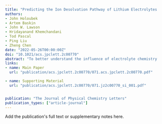 ```yaml
---
title: "Predicting the Ion Desolvation Pathway of Lithium Electrolytes and Their Dependence on Chemistry and Temperature"
authors:
- John Holoubek
- Artem Baskin
- John W. Lawson
- Hridayanand Khemchandani
- Tod Pascal
- Ping Liu
- Zheng Chen
date: "2022-05-26T00:00:00Z"
doi: "10.1021/acs.jpclett.2c00770"
abstract: "To better understand the influence of electrolyte chemistry on the ion desolvation portion of charge-transfer beyond the commonly applied techniques, we apply free-energy sampling to simulations involving diethyl ether (DEE) and 1,3-dioxolane/1,2-dimethoxyethane (DOL/DME) electrolytes, which display bulk solvation structures dominated by ion-pairing and solvent coordination, respectively. This analysis was conducted at a pristine electrode with and without applied bias at 298 and 213K to provide insights into the low-temperature charge-transfer behavior, where it has been proposed that desolvation dominates performance. We find that, to reach the inner Helmholtz layer, ion-paired structures are advantageous and that the Li+ ion must reach a total coordination number of 3, which requires the shedding of 1 species in the DEE electrolyte or 2−3 species in DOL/DME. This work represents an effort to predict the distinct thermodynamic states as well as the most probable kinetic pathways of ion desolvation relevant for the charge transfer at electrochemical interphases."
links:
- name: Main Paper
  url: "publication/acs.jpclett.2c00770/071.acs.jpclett.2c00770.pdf"

- name: Supporting Material
  url: "publication/acs.jpclett.2c00770/071.jz2c00770_si_001.pdf"


publication: "The Journal of Physical Chemistry Letters"
publication_types: ["article-journal"]
---
```


Add the publication's full text or supplementary notes here.
